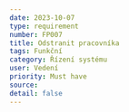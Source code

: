 ```yaml
---
date: 2023-10-07
type: requirement
number: FP007 
title: Odstranit pracovníka
tags: Funkční
category: Řízení systému
user: Vedení
priority: Must have
source: 
detail: false
---
```


